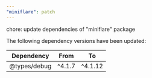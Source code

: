 ```yaml
---
"miniflare": patch
---
```


chore: update dependencies of "miniflare" package

The following dependency versions have been updated:

| Dependency   | From   | To      |
| ------------ | ------ | ------- |
| @types/debug | ^4.1.7 | ^4.1.12 |
